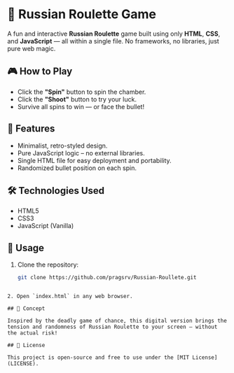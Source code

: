 # 🔫 Russian Roulette Game

A fun and interactive **Russian Roulette** game built using only **HTML**, **CSS**, and **JavaScript** — all within a single file. No frameworks, no libraries, just pure web magic.

## 🎮 How to Play

- Click the **"Spin"** button to spin the chamber.
- Click the **"Shoot"** button to try your luck.
- Survive all spins to win — or face the bullet!

## 🚀 Features

- Minimalist, retro-styled design.
- Pure JavaScript logic – no external libraries.
- Single HTML file for easy deployment and portability.
- Randomized bullet position on each spin.

## 🛠️ Technologies Used

- HTML5
- CSS3
- JavaScript (Vanilla)

## 📁 Usage

1. Clone the repository:
   ```bash
   git clone https://github.com/pragsrv/Russian-Roullete.git
````

2. Open `index.html` in any web browser.

## 🧠 Concept

Inspired by the deadly game of chance, this digital version brings the tension and randomness of Russian Roulette to your screen — without the actual risk!

## 📄 License

This project is open-source and free to use under the [MIT License](LICENSE).